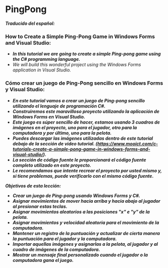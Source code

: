 # PingPong

**_Traducido del español:_**

### How to Create a Simple Ping-Pong Game in Windows Forms and Visual Studio:

- **_In this tutorial we are going to create a simple Ping-pong game using the C# programming language._**
- _We will build this wonderful project using the Windows Forms application in Visual Studio._

### Cómo crear un juego de Ping-Pong sencillo en Windows Forms y Visual Studio:

- **_En este tutorial vamos a crear un juego de Ping-pong sencillo utilizando el lenguaje de programación C#._**
- **_Construiremos este maravilloso proyecto utilizando la aplicación de Windows Forms en Visual Studio._**
- **_Este juego es súper sencillo de hacer, estamos usando 3 cuadros de imágenes en el proyecto, uno para el jugador, otro para la computadora y por último, uno para la pelota._**
- **_Puedes descargar las imágenes utilizadas dentro de este tutorial debajo de la sección de video tutorial. (https://www.mooict.com/c-tutorials-create-a-simple-pong-game-in-windows-forms-and-visual-studio/)._**
- **_La sección de código fuente le proporcionará el código fuente completo utilizado en este proyecto._**
- **_Le recomendamos que intente recrear el proyecto por usted mismo y, si tiene problemas, puede verificarlo con el mismo código fuente._**

**_Objetivos de esta lección:_**

- **_Crear un juego de Ping-pong usando Windows Forms y C#._**
- **_Asignar movimientos de mover hacia arriba y hacia abajo al jugador al presionar estas teclas._**
- **_Asignar movimientos aleatorios a las posiciones "x" e "y" de la pelota._**
- **_Asignar movimientos y velocidad aleatoria para el movimiento de la computadora._**
- **_Mantener un registro de la puntuación y actualizar de cierta manera la puntuación para el jugador y la computadora._**
- **_Importar aquellas imágenes y asignarlas a la pelota, al jugador y al cuadro de imágenes de la computadora._**
- **_Mostrar un mensaje final personalizado cuando el jugador o la computadora gana el juego._**
